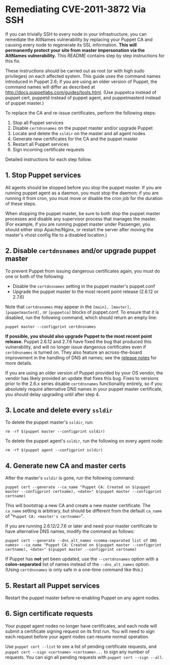 Remediating CVE-2011-3872 Via SSH
=================================

If you can trivially SSH to every node in your infrastructure, you can remediate the AltNames vulnerability by replacing your Puppet CA and causing every node to regenerate its SSL information. **This will permanently protect your site from master impersonation via the AltNames vulnerability.** This README contains step by step instructions for this fix. 

These instructions should be carried out as root (or with high sudo privileges) on each affected system. This guide uses the command names introduced in Puppet 2.6; if you are using an older version of Puppet, the command names will differ as described at <http://docs.puppetlabs.com/guides/tools.html>. (Use puppetca instead of puppet cert, puppetd instead of puppet agent, and puppetmasterd instead of puppet master.) 

To replace the CA and re-issue certificates, perform the following steps:

1. Stop all Puppet services
2. Disable `certdnsnames` on the puppet master and/or upgrade Puppet
3. Locate and delete the `ssldir` on the master and all agent nodes
4. Generate new certificates for the CA and the puppet master
5. Restart all Puppet services
6. Sign incoming certificate requests

Detailed instructions for each step follow.

## 1. Stop Puppet services

All agents should be stopped before you stop the puppet master. If you are running puppet agent as a daemon, you must stop the daemon; if you are running it from cron, you must move or disable the cron job for the duration of these steps. 

When stopping the puppet master, be sure to both stop the puppet master processes and disable any supervisor process that manages the master. (For example, if you are running puppet master under Passenger, you should either stop Apache/Nginx, or restart the server after moving the master's vhost config file to a disabled location.)

## 2. Disable `certdnsnames` and/or upgrade puppet master

To prevent Puppet from issuing dangerous certificates again, you must do one or both of the following: 

* Disable the `certdnsnames` setting in the puppet master's puppet.conf
* Upgrade the puppet master to the most recent point release (2.6.12 or 2.7.6)

Note that `certdnsnames` may appear in the `[main], [master], [puppetmasterd],` or `[puppetca]` blocks of puppet.conf. To ensure that it is disabled, run the following command, which should return an empty line:

    puppet master --configprint certdnsnames

**If possible, you should also upgrade Puppet to the most recent point release.** Puppet 2.6.12 and 2.7.6 have fixed the bug that produced this vulnerability, and will no longer issue dangerous certificates even if `certdnsnames` is turned on. They also feature an across-the-board improvement in the handling of DNS alt names; see the [release notes](http://projects.puppetlabs.com/projects/puppet/wiki/Release_Notes) for more details.

If you are using an older version of Puppet provided by your OS vendor, the vendor has likely provided an update that fixes this bug. <!-- TODO check the following --> Fixes to versions prior to the 2.6.x series disable `certdnsnames` functionality entirely, so if you absolutely require alternative DNS names in your puppet master certificate, you should delay upgrading until after step 4. 

## 3. Locate and delete every `ssldir`

To delete the puppet master's `ssldir`, run:

    rm -rf $(puppet master --configprint ssldir)

To delete the puppet agent's `ssldir`, run the following on every agent node:

    rm -rf $(puppet agent --configprint ssldir)

## 4. Generate new CA and master certs

After the master's `ssldir` is gone, run the following command:

    puppet cert --generate --ca_name "Puppet CA: Created on $(puppet master --configprint certname), <date>" $(puppet master --configprint certname) 

This will bootstrap a new CA and create a new master certificate. The `ca_name` setting is arbitrary, but should be different from the default `ca_name` of "`Puppet CA: <master's certname>`".

If you are running 2.6.12/2.7.6 or later and need your master certificate to have alternative DNS names, modify the command as follows: <!-- TODO check this: -->

    puppet cert --generate --dns_alt_names <comma-separated list of DNS names> --ca_name "Puppet CA: Created on $(puppet master --configprint certname), <date>" $(puppet master --configprint certname)

If Puppet has **not** yet been updated, use the `--certdnsnames` option with a **colon-separated** list of names instead of the `--dns_alt_names` option. (Using `certdnsnames` is only safe in a one-time command like this.)

## 5. Restart all Puppet services

Restart the puppet master before re-enabling Puppet on any agent nodes. 

## 6. Sign certificate requests

Your puppet agent nodes no longer have certificates, and each node will submit a certificate signing request on its first run. You will need to sign each request before your agent nodes can resume normal operation.

Use `puppet cert --list` to see a list of pending certificate requests, and `puppet cert --sign <certname> <certname>...` to sign any number of requests. You can sign all pending requests with `puppet cert --sign --all`. 
